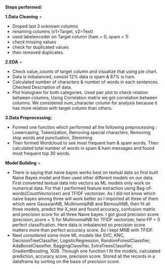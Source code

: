 **Steps performed:**

**1.Data Cleaning** = 
* Droped last 3 unknown columns 
* renaming columns (v1=Target, v2=Text)
* used labelencoder on Target column (ham = 0, spam = 1)
* check missing values
* check for duplicated values
* then removed duplicates.
  
**2.EDA** =  
* Check value_counts of target column and visualize that using pie chart.
* Data is imbalanced, consist 12% data is spam & 87% is ham.
* Calculated number of characters & number of words in each sentences. Checked Description of data.
* Plot histogram for both categories. Used pair plot to check relation between columns, Using Correlation matrix we got correlation between columns. We considered num_character column for analysis because it has more relation with target column than others.

**3.Data Preprocessing:**
* Formed one function which performed all the following preprocessing : Lowercasing, Tokenization, Removing special characters, Removing stop words and punctuation, Stemming
* Then formed Wordcloud to see most frequent ham & spam words. Then calculated total number of words in spam & ham messages and found most frequent top 30 words.

**Model Building** = 
* There is saying that naive bayes works best on textual data so first built Naive Bayes model and then used other different models on our data. First converted textual data into vectors as ML models only work on numerical data. For that I performed feature extraction using Bag-of-words(CountVectorizer) and TFIDF vectorizer. As I did not know which naive bayes among three will work better so I imported all three of them which were GaussianNB, MultinomialNB and BernoulliNB, then fit all three models, predict the X_test and found accuracy, confusion matrix and precision score for all three Naive bayes. I got good precision score (precision_score = 1) for MultinomialNB for TFIDF vectorizer, here FP = 0 perfect classification. Here data is imbalanced so precision score matters more than perfect accuracy score. So I kept MNB with TFIDF.
* Next considered some more ML models like SVC, KNC, DecisionTreeClassifier, LogisticRegression, RandomForestClassifier, AdaBoostClassifier, BaggingClassifier, ExtraTreesClassifier, GradientBoosting, XGB. Through one function I fit the models, calculated prediction, accuracy score, precision score. Stored all the records in a dataframe by sorting on the basis of precision score.
